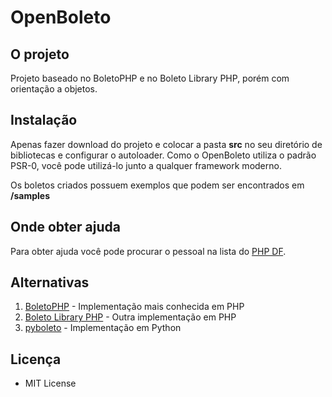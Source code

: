 # OpenBoleto

## O projeto

Projeto baseado no BoletoPHP e no Boleto Library PHP, porém com orientação a objetos.

## Instalação

Apenas fazer download do projeto e colocar a pasta **src** no seu diretório de bibliotecas e configurar o autoloader.
Como o OpenBoleto utiliza o padrão PSR-0, você pode utilizá-lo junto a qualquer framework moderno.

Os boletos criados possuem exemplos que podem ser encontrados em **/samples**

## Onde obter ajuda

Para obter ajuda você pode procurar o pessoal na lista do [PHP DF](http://groups.yahoo.com/group/php-brasilia).

## Alternativas

1. [BoletoPHP](https://github.com/BielSystems/BoletoPHP) - Implementação mais conhecida em PHP
2. [Boleto Library PHP](https://github.com/drupalista-br/Boleto) - Outra implementação em PHP
3. [pyboleto](https://github.com/eduardocereto/pyboleto) - Implementação em Python

## Licença

* MIT License

